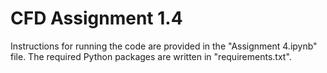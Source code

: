 # CFD Assignment 1.4

Instructions for running the code are provided in the "Assignment 4.ipynb" file. The required Python packages are written in "requirements.txt".
